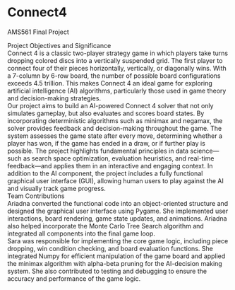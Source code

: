 # Connect4
AMS561 Final Project 

Project Objectives and Significance    
Connect 4 is a classic two-player strategy game in which players take turns dropping colored discs into a vertically suspended grid. The first player to connect four of their pieces horizontally, vertically, or diagonally wins. With a 7-column by 6-row board, the number of possible board configurations exceeds 4.5 trillion. This makes Connect 4 an ideal game for exploring artificial intelligence (AI) algorithms, particularly those used in game theory and decision-making strategies.  
Our project aims to build an AI-powered Connect 4 solver that not only simulates gameplay, but also evaluates and scores board states. By incorporating deterministic algorithms such as minimax and negamax, the solver provides feedback and decision-making throughout the game. The system assesses the game state after every move, determining whether a player has won, if the game has ended in a draw, or if further play is possible. The project highlights fundamental principles in data science—such as search space optimization, evaluation heuristics, and real-time feedback—and applies them in an interactive and engaging context.
In addition to the AI component, the project includes a fully functional graphical user interface (GUI), allowing human users to play against the AI and visually track game progress.   
Team Contributions  
Ariadna converted the functional code into an object-oriented structure and designed the graphical user interface using Pygame. She implemented user interactions, board rendering, game state updates, and animations. Ariadna also helped incorporate the Monte Carlo Tree Search algorithm and integrated all components into the final game loop.  
Sara was responsible for implementing the core game logic, including piece dropping, win condition checking, and board evaluation functions. She integrated Numpy for efficient manipulation of the game board and applied the minimax algorithm with alpha-beta pruning for the AI-decision making system. She also contributed to testing and debugging to ensure the accuracy and performance of the game logic. 
